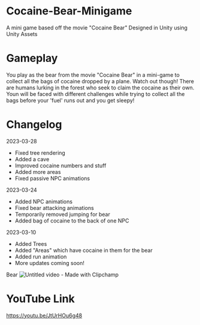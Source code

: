 # Cocaine-Bear-Minigame
A mini game based off the movie "Cocaine Bear" 
Designed in Unity using Unity Assets

# Gameplay
You play as the bear from the movie "Cocaine Bear" in a mini-game to collect all the bags of cocaine dropped by a plane. Watch out though! There are humans lurking in the forest 
who seek to claim the cocaine as their own. Youn will be faced with different challenges while trying to collect all the bags before your 'fuel' runs out and you get sleepy! 

# Changelog
2023-03-28
- Fixed tree rendering
- Added a cave
- Improved cocaine numbers and stuff
- Added more areas 
- Fixed passive NPC animations 


2023-03-24
- Added NPC animations
- Fixed bear attacking animations 
- Temporarily removed jumping for bear 
- Added bag of cocaine to the back of one NPC 


2023-03-10
- Added Trees
- Added "Areas" which have cocaine in them for the bear
- Added run animation
- More updates coming soon! 

Bear
![Untitled video - Made with Clipchamp](https://user-images.githubusercontent.com/42977493/222464684-c7bf6fe1-18a3-46a0-a0d3-bdc3e493e439.gif)

# YouTube Link
https://youtu.be/JtUrHOu6g48

